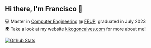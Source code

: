 ## Hi there, I'm Francisco 👋

💻 Master in [Computer Engineering](https://sigarra.up.pt/feup/en/CUR_GERAL.CUR_PLANOS_ESTUDOS_VIEW?pv_plano_id=31204&pv_ano_lectivo=2021) @ [FEUP](https://fe.up.pt), graduated in July 2023\
🌍 Take a look at my website [kikogoncalves.com](https://kikogoncalves.com) for more about me!

[![Github Stats](https://github-readme-stats.vercel.app/api?username=kiko-g&show_icons=true&hide_border=true&count_private=true&include_all_commits=true&bg_color=30,D1FAE5,BFDBFE,DDD6FE&title_color=475569&text_color=475569&icon_color=475569)](https://kikogoncalves.com/portfolio)
